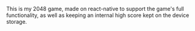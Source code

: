 This is my 2048 game, made on react-native to support the game's full functionality, as well as keeping an internal high score kept on the device storage.
